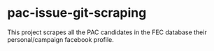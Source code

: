 # pac-issue-git-scraping
This project scrapes all the PAC candidates in the FEC database their personal/campaign facebook profile. 

